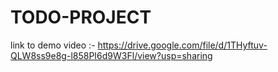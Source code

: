 # TODO-PROJECT

link to demo video :- https://drive.google.com/file/d/1THyftuv-QLW8ss9e8g-l858PI6d9W3Fl/view?usp=sharing
